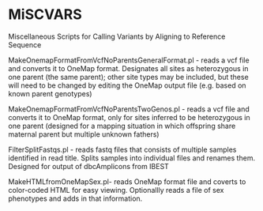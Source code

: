 # MiSCVARS
Miscellaneous Scripts for Calling Variants by Aligning to Reference Sequence

MakeOnemapFormatFromVcfNoParentsGeneralFormat.pl - reads a vcf file and converts it to OneMap format. Designates all sites as heterozygous in one parent (the same parent); other site types may be included, but these will need to be changed by editing the OneMap output file (e.g. based on known parent genotypes)

MakeOnemapFormatFromVcfNoParentsTwoGenos.pl - reads a vcf file and converts it to OneMap format, only for sites inferred to be heterozygous in one parent (designed for a mapping situation in which offspring share maternal parent but multiple unknown fathers)

FilterSplitFastqs.pl - reads fastq files that consists of multiple samples identified in read title. Splits samples into individual files and renames them. Designed for output of dbcAmplicons from IBEST

MakeHTMLfromOneMapSex.pl- reads OneMap format file and coverts to color-coded HTML for easy viewing. Optionallly reads a file of sex phenotypes and adds in that information.
